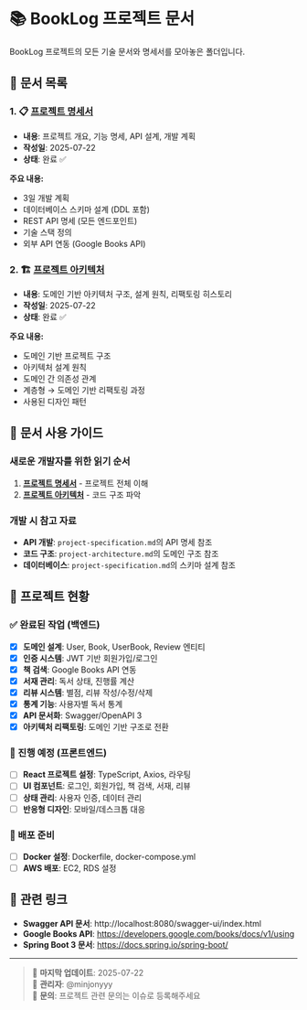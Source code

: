 # 📚 BookLog 프로젝트 문서

BookLog 프로젝트의 모든 기술 문서와 명세서를 모아놓은 폴더입니다.

## 📖 문서 목록

### 1. 📋 [프로젝트 명세서](./project-specification.md)
- **내용**: 프로젝트 개요, 기능 명세, API 설계, 개발 계획
- **작성일**: 2025-07-22
- **상태**: 완료 ✅

**주요 내용:**
- 3일 개발 계획
- 데이터베이스 스키마 설계 (DDL 포함)
- REST API 명세 (모든 엔드포인트)
- 기술 스택 정의
- 외부 API 연동 (Google Books API)

### 2. 🏗️ [프로젝트 아키텍처](./project-architecture.md)
- **내용**: 도메인 기반 아키텍처 구조, 설계 원칙, 리팩토링 히스토리
- **작성일**: 2025-07-22
- **상태**: 완료 ✅

**주요 내용:**
- 도메인 기반 프로젝트 구조
- 아키텍처 설계 원칙
- 도메인 간 의존성 관계
- 계층형 → 도메인 기반 리팩토링 과정
- 사용된 디자인 패턴

## 🎯 문서 사용 가이드

### 새로운 개발자를 위한 읽기 순서
1. **[프로젝트 명세서](./project-specification.md)** - 프로젝트 전체 이해
2. **[프로젝트 아키텍처](./project-architecture.md)** - 코드 구조 파악

### 개발 시 참고 자료
- **API 개발**: `project-specification.md`의 API 명세 참조
- **코드 구조**: `project-architecture.md`의 도메인 구조 참조
- **데이터베이스**: `project-specification.md`의 스키마 설계 참조

## 🚀 프로젝트 현황

### ✅ 완료된 작업 (백엔드)
- [x] **도메인 설계**: User, Book, UserBook, Review 엔티티
- [x] **인증 시스템**: JWT 기반 회원가입/로그인
- [x] **책 검색**: Google Books API 연동
- [x] **서재 관리**: 독서 상태, 진행률 계산
- [x] **리뷰 시스템**: 별점, 리뷰 작성/수정/삭제
- [x] **통계 기능**: 사용자별 독서 통계
- [x] **API 문서화**: Swagger/OpenAPI 3
- [x] **아키텍처 리팩토링**: 도메인 기반 구조로 전환

### 🔄 진행 예정 (프론트엔드)
- [ ] **React 프로젝트 설정**: TypeScript, Axios, 라우팅
- [ ] **UI 컴포넌트**: 로그인, 회원가입, 책 검색, 서재, 리뷰
- [ ] **상태 관리**: 사용자 인증, 데이터 관리
- [ ] **반응형 디자인**: 모바일/데스크톱 대응

### 🐳 배포 준비
- [ ] **Docker 설정**: Dockerfile, docker-compose.yml
- [ ] **AWS 배포**: EC2, RDS 설정

## 🔗 관련 링크

- **Swagger API 문서**: http://localhost:8080/swagger-ui/index.html
- **Google Books API**: https://developers.google.com/books/docs/v1/using
- **Spring Boot 3 문서**: https://docs.spring.io/spring-boot/

---

> 📅 **마지막 업데이트**: 2025-07-22  
> 👥 **관리자**: @minjonyyy  
> 📧 **문의**: 프로젝트 관련 문의는 이슈로 등록해주세요 